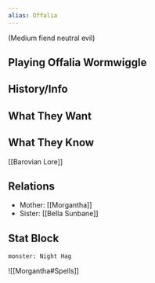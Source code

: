 ```yaml
---
alias: Offalia
---
```

(Medium fiend neutral evil)

## Playing Offalia Wormwiggle

## History/Info

## What They Want

## What They Know
[[Barovian Lore]]

## Relations
- Mother: [[Morgantha]]
- Sister: [[Bella Sunbane]]

## Stat Block

```statblock
monster: Night Hag
```

![[Morgantha#Spells]]

```dataviewjs
```
